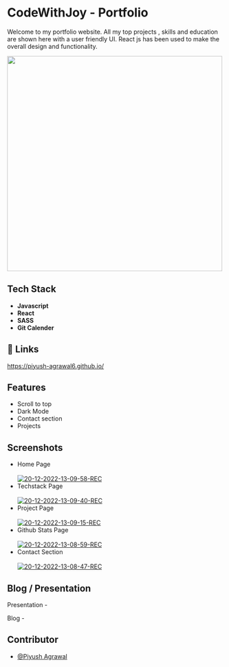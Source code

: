 # CodeWithJoy - Portfolio
Welcome to my portfolio website. All my top projects , skills and education are shown here with a user friendly UI. React js has been used to make the overall design and functionality.

<img src="https://i.ibb.co/SPS4w4Y/Blue-and-Black-Minimal-Geek-Code-Logo.png" width="500">


## Tech Stack

- **Javascript**
- **React**
- **SASS**
- **Git Calender**


## 🔗 Links

https://piyush-agrawal6.github.io/

## Features

- Scroll to top
- Dark Mode
- Contact section
- Projects

## Screenshots




- Home Page <br/> <br/>
<a href="https://ibb.co/3YC68h9"><img src="https://i.ibb.co/GPjVMqJ/21-12-2022-13-53-42-REC.png" alt="20-12-2022-13-09-58-REC" border="0"></a>
- Techstack Page <br/> <br/>
<a href="https://ibb.co/0h5sT5m"><img src="https://i.ibb.co/0GFc2wT/21-12-2022-13-53-58-REC.png" alt="20-12-2022-13-09-40-REC" border="0"></a>
- Project Page <br/> <br/>
<a href="https://ibb.co/SsgSYdD"><img src="https://i.ibb.co/sJjdvRs/21-12-2022-13-54-18-REC.png" alt="20-12-2022-13-09-15-REC" border="0"></a>
- Github Stats Page <br/> <br/>
<a href="https://ibb.co/qdnVVK1"><img src="https://i.ibb.co/GHbJw78/21-12-2022-13-54-31-REC.png" alt="20-12-2022-13-08-59-REC" border="0"></a>
- Contact Section <br/> <br/>
<a href="https://ibb.co/C542Sp2"><img src="https://i.ibb.co/MG046G2/21-12-2022-13-54-47-REC.png" alt="20-12-2022-13-08-47-REC" border="0"></a>

## Blog / Presentation

Presentation - 

Blog -


## Contributor

- [@Piyush Agrawal](https://github.com/piyush-agrawal6)


